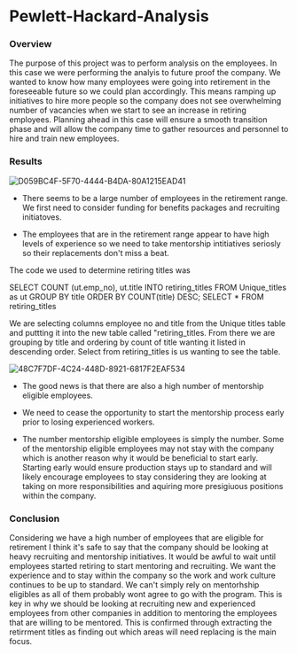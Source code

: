 # Pewlett-Hackard-Analysis

### Overview
The purpose of this project was to perform analysis on the employees. In this case we were performing the analyis to future proof the company. We wanted to know how many employees were going into retirement in the foreseeable future so we could plan accordingly. This means ramping up initiatives to hire more people so the company does not see overwhelming number of vacancies when we start to see an increase in retiring employees. Planning ahead in this case will ensure a smooth transition phase and will allow the company time to gather resources and personnel to hire and train new employees. 

### Results



![D059BC4F-5F70-4444-B4DA-80A1215EAD41](https://user-images.githubusercontent.com/112785655/198403401-db042f8f-d7e1-4e52-a962-a3df2993bbfb.jpeg)

- There seems to be a large number of employees in the retirement range. We first need to consider funding for benefits packages and recruiting initiatoves. 

- The employees that are in the retirement range appear to have high levels of experience so we need to take mentorship intitiatives seriosly so their replacements don't miss a beat. 


The code we used to determine retiring titles was 

SELECT COUNT (ut.emp_no), ut.title
INTO retiring_titles
FROM Unique_titles as ut
GROUP BY title
ORDER BY COUNT(title) DESC;
SELECT * FROM retiring_titles

We are selecting columns employee no and title from the Unique titles table and puttting it into the new table called "retiring_titles.
From there we are grouping by title and ordering by count of title wanting it listed in descending order. Select from retiring_titles is us wanting to see the table. 


![48C7F7DF-4C24-448D-8921-6817F2EAF534](https://user-images.githubusercontent.com/112785655/198412068-9cee08d8-0610-4ace-b7b3-e3d3f05488d9.jpeg)
- The good news is that there are also a high number of mentorship eligible employees. 

- We need to cease the opportunity to start the mentorship process early prior to losing experienced workers.

- The number mentorship eligible employees is simply the number. Some of the mentorship eligible employees may not stay with the company which is another reason why it would be beneficial to start early. Starting early would ensure production stays up to standard and will likely encourage employees to stay considering they are looking at taking on more responsibilities and aquiring more presigiuous positions within the company.


### Conclusion
Considering we have a high number of employees that are eligible for retirement I think it's safe to say that the company should be looking at heavy recruiting and mentorship initiatives. It would be awful to wait until employees started retiring to start mentoring and recruiting. We want the experience and to stay within the company so the work and work culture continues to be up to standard. We can't simply rely on mentorhship eligibles as all of them probably wont agree to go with the program. This is key in why we should be looking at recruiting new and experienced employees from other companies in addition to mentoring the employees that are willing to be mentored. This is confirmed through extracting the retirrment titles as finding out which areas will need replacing is the main focus.
